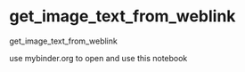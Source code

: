 # get_image_text_from_weblink
get_image_text_from_weblink

use mybinder.org to open and use this notebook
